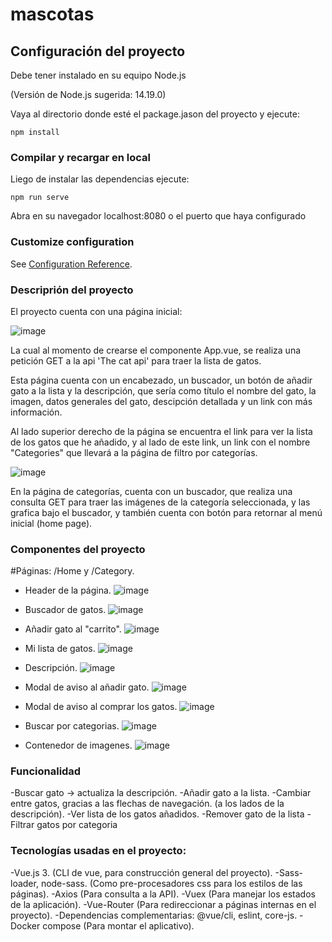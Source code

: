 # mascotas

## Configuración del proyecto

Debe tener instalado en su equipo Node.js

(Versión de Node.js sugerida: 14.19.0)

Vaya al directorio donde esté el package.jason del proyecto y ejecute:
```
npm install
```

### Compilar y recargar en local
Liego de instalar las dependencias ejecute:
```
npm run serve
```
Abra en su navegador localhost:8080 o el puerto que haya configurado

### Customize configuration
See [Configuration Reference](https://cli.vuejs.org/config/).

### Descriprión del proyecto

El proyecto cuenta con una página inicial:

![image](https://user-images.githubusercontent.com/80132275/153859640-e568efb3-7bda-4b65-83cc-8def8253c51d.png)

La cual al momento de crearse el componente App.vue, se realiza una petición GET a la api 'The cat api' para traer la lista de gatos.

Esta página cuenta con un encabezado, un buscador, un botón de añadir gato a la lista y la descripción, que sería como título el nombre del gato, la imagen, datos generales del gato, descipción detallada y un link con más información.

Al lado superior derecho de la página se encuentra el link para ver la lista de los gatos que he añadido, y al lado de este link, un link con el nombre "Categories" que llevará a la página de filtro por categorías.

![image](https://user-images.githubusercontent.com/80132275/153859899-2a785c96-76cb-4cea-8f5f-c9ece0ea3af7.png)


En la página de categorías, cuenta con un buscador, que realiza una consulta GET para traer las imágenes de la categoría seleccionada, y las grafica bajo el buscador, y también cuenta con botón para retornar al menú inicial (home page).

### Componentes del proyecto

#Páginas: /Home y /Category.

- Header de la página.
![image](https://user-images.githubusercontent.com/80132275/153861083-2ee516d0-8a11-4b7d-90c6-d2f0049adb26.png)

- Buscador de gatos.
![image](https://user-images.githubusercontent.com/80132275/153861151-b4f86c19-6142-47eb-8c03-5ba863654220.png)

- Añadir gato al "carrito".
![image](https://user-images.githubusercontent.com/80132275/153861200-a5248fd9-f873-4983-8d66-bde2b63ad8c1.png)

- Mi lista de gatos.
![image](https://user-images.githubusercontent.com/80132275/153861326-5f3ae3e1-5fff-46a6-91ec-541214f7a01b.png)

- Descripción.
![image](https://user-images.githubusercontent.com/80132275/153861440-855de249-2e8e-4d09-997c-cad14577eb93.png)

- Modal de aviso al añadir gato.
![image](https://user-images.githubusercontent.com/80132275/153861555-785d5c80-a95e-4bde-8ce4-b6c0bb2228f8.png)

- Modal de aviso al comprar los gatos.
![image](https://user-images.githubusercontent.com/80132275/153861626-95fddc71-9170-4e3e-96c4-d00b528bf690.png)

- Buscar por categorias.
![image](https://user-images.githubusercontent.com/80132275/153861698-9bc675b7-577d-4f39-81a6-a7b9b8ff2227.png)

- Contenedor de imagenes.
![image](https://user-images.githubusercontent.com/80132275/153861741-df677e0b-21b3-4c21-b337-3cd06e657e45.png)

### Funcionalidad 

-Buscar gato -> actualiza la descripción.
-Añadir gato a la lista.
-Cambiar entre gatos, gracias a las flechas de navegación. (a los lados de la descripción).
-Ver lista de los gatos añadidos.
-Remover gato de la lista
-Filtrar gatos por categoria

### Tecnologías usadas en el proyecto:

-Vue.js 3. (CLI de vue, para construcción general del proyecto).
-Sass-loader, node-sass. (Como pre-procesadores css para los estilos de las páginas).
-Axios (Para consulta a la API).
-Vuex (Para manejar los estados de la aplicación).
-Vue-Router (Para redireccionar a páginas internas en el proyecto).
-Dependencias complementarias: @vue/cli, eslint, core-js.
-Docker compose (Para montar el aplicativo).
